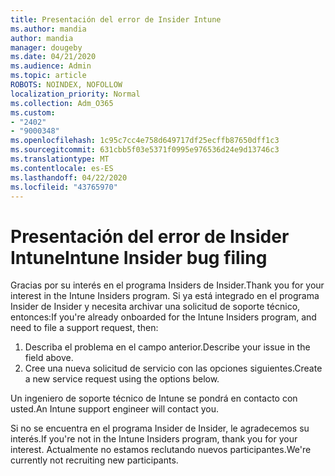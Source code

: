 ```yaml
---
title: Presentación del error de Insider Intune
ms.author: mandia
author: mandia
manager: dougeby
ms.date: 04/21/2020
ms.audience: Admin
ms.topic: article
ROBOTS: NOINDEX, NOFOLLOW
localization_priority: Normal
ms.collection: Adm_O365
ms.custom:
- "2402"
- "9000348"
ms.openlocfilehash: 1c95c7cc4e758d649717df25ecffb87650dff1c3
ms.sourcegitcommit: 631cbb5f03e5371f0995e976536d24e9d13746c3
ms.translationtype: MT
ms.contentlocale: es-ES
ms.lasthandoff: 04/22/2020
ms.locfileid: "43765970"
---
```

# <a name="intune-insider-bug-filing"></a><span data-ttu-id="74fdf-102">Presentación del error de Insider Intune</span><span class="sxs-lookup"><span data-stu-id="74fdf-102">Intune Insider bug filing</span></span>

<span data-ttu-id="74fdf-103">Gracias por su interés en el programa Insiders de Insider.</span><span class="sxs-lookup"><span data-stu-id="74fdf-103">Thank you for your interest in the Intune Insiders program.</span></span> <span data-ttu-id="74fdf-104">Si ya está integrado en el programa Insider de Insider y necesita archivar una solicitud de soporte técnico, entonces:</span><span class="sxs-lookup"><span data-stu-id="74fdf-104">If you're already onboarded for the Intune Insiders program, and need to file a support request, then:</span></span>

1. <span data-ttu-id="74fdf-105">Describa el problema en el campo anterior.</span><span class="sxs-lookup"><span data-stu-id="74fdf-105">Describe your issue in the field above.</span></span>
2. <span data-ttu-id="74fdf-106">Cree una nueva solicitud de servicio con las opciones siguientes.</span><span class="sxs-lookup"><span data-stu-id="74fdf-106">Create a new service request using the options below.</span></span>

<span data-ttu-id="74fdf-107">Un ingeniero de soporte técnico de Intune se pondrá en contacto con usted.</span><span class="sxs-lookup"><span data-stu-id="74fdf-107">An Intune support engineer will contact you.</span></span>

<span data-ttu-id="74fdf-108">Si no se encuentra en el programa Insider de Insider, le agradecemos su interés.</span><span class="sxs-lookup"><span data-stu-id="74fdf-108">If you're not in the Intune Insiders program, thank you for your interest.</span></span> <span data-ttu-id="74fdf-109">Actualmente no estamos reclutando nuevos participantes.</span><span class="sxs-lookup"><span data-stu-id="74fdf-109">We're currently not recruiting new participants.</span></span>
